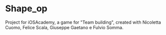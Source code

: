 # Shape_op
Project for iOSAcademy, a game for "Team building", created with Nicoletta Cuomo, Felice Scala, Giuseppe Gaetano e Fulvio Somma.
